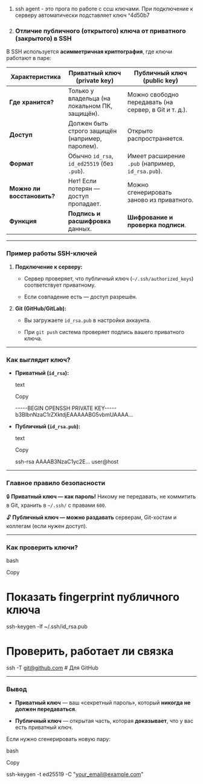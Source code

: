 1. ssh agent - это прога по работе с ссш ключами. При подключение к серверу автоматически подставляет ключ  ^4d50b7
2. ### **Отличие публичного (открытого) ключа от приватного (закрытого) в SSH**

В SSH используется **асимметричная криптография**, где ключи работают в паре:

| Характеристика             | **Приватный ключ (private key)**                | **Публичный ключ (public key)**                       |
| -------------------------- | ----------------------------------------------- | ----------------------------------------------------- |
| **Где хранится?**          | Только у владельца (на локальном ПК, защищён).  | Можно свободно передавать (на сервер, в Git и т. д.). |
| **Доступ**                 | Должен быть строго защищён (например, паролем). | Открыто распространяется.                             |
| **Формат**                 | Обычно `id_rsa`, `id_ed25519` (без `.pub`).     | Имеет расширение `.pub` (например, `id_rsa.pub`).     |
| **Можно ли восстановить?** | Нет! Если потерян — доступ пропадает.           | Можно сгенерировать заново из приватного.             |
| **Функция**                | **Подпись и расшифровка** данных.               | **Шифрование и проверка подписи**.                    |

---

### **Пример работы SSH-ключей**

1. **Подключение к серверу:**
    
    - Сервер проверяет, что публичный ключ (`~/.ssh/authorized_keys`) соответствует приватному.
        
    - Если совпадение есть — доступ разрешён.
        
2. **Git (GitHub/GitLab):**
    
    - Вы загружаете `id_rsa.pub` в настройки аккаунта.
        
    - При `git push` система проверяет подпись вашего приватного ключа.
        

---

### **Как выглядит ключ?**

- **Приватный (`id_rsa`):**
    
    text
    
    Copy
    
    -----BEGIN OPENSSH PRIVATE KEY-----
    b3BlbnNzaC1rZXktdjEAAAAABG5vbmUAAAA...
    
- **Публичный (`id_rsa.pub`):**
    
    text
    
    Copy
    
    ssh-rsa AAAAB3NzaC1yc2E... user@host
    

---

### **Главное правило безопасности**

🔒 **Приватный ключ — как пароль!** Никому не передавать, не коммитить в Git, хранить в `~/.ssh/` с правами `600`.

🔓 **Публичный ключ — можно раздавать** серверам, Git-хостам и коллегам (если нужен доступ).

---

### **Как проверить ключи?**

bash

Copy

# Показать fingerprint публичного ключа
ssh-keygen -lf ~/.ssh/id_rsa.pub

# Проверить, работает ли связка
ssh -T git@github.com  # Для GitHub

---

### **Вывод**

- **Приватный ключ** — ваш «секретный пароль», который **никогда не должен передаваться**.
    
- **Публичный ключ** — открытая часть, которая **доказывает**, что у вас есть приватный ключ.
    

Если нужно сгенерировать новую пару:

bash

Copy

ssh-keygen -t ed25519 -C "your_email@example.com"